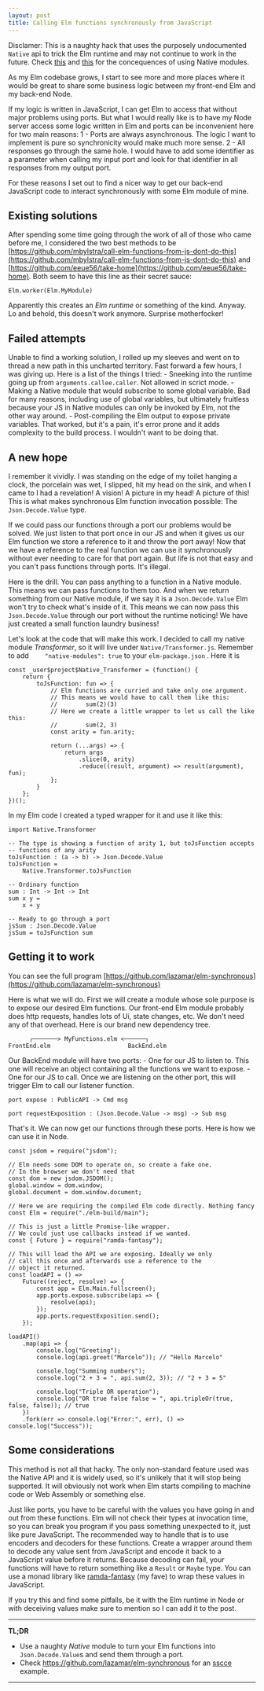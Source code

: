 ```yaml
---
layout: post
title: Calling Elm functions synchronously from JavaScript
---
```



Disclamer: This is a naughty hack that uses the purposely undocumented `Native` api to trick the Elm runtime and may not continue to work in the future.  Check [this](https://github.com/eeue56/take-home/wiki/Writing-your-first-impure-Elm-Native-module) and [this](https://github.com/eeue56/take-home/wiki/Writing-Native#should-i-be-writing-native) for the concequences of using Native modules.

As my Elm codebase grows, I start to see more and more places where it would be great to share some business logic between my front-end Elm and my back-end Node.

If my logic is written in JavaScript, I can get Elm to access that without major problems using ports. But what I would really like is to have my Node server access some logic written in Elm and ports can be inconvenient here for two main reasons:
    1 - Ports are always asynchronous. The logic I want to implement is pure so synchronicity would make much more sense.
    2 - All responses go through the same hole. I would have to add some identifier as a parameter when calling my input port and look for that identifier in all responses from my output port.

For these reasons I set out to find a nicer way to get our back-end JavaScript code to interact synchronously with some Elm module of mine.

## Existing solutions

After spending some time going through the work of all of those who came before me, I considered the two best methods to be [https://github.com/mbylstra/call-elm-functions-from-js-dont-do-this](https://github.com/mbylstra/call-elm-functions-from-js-dont-do-this) and [https://github.com/eeue56/take-home](https://github.com/eeue56/take-home). Both seem to have this line as their secret sauce:

```
Elm.worker(Elm.MyModule)
```
Apparently this creates an *Elm runtime* or something of the kind. Anyway. Lo and behold, this doesn't work anymore. Surprise motherfocker!

## Failed attempts

Unable to find a working solution, I rolled up my sleeves and went on to thread a new path in this uncharted territory. Fast forward a few hours, I was giving up. Here is a list of the things I tried:
    - Sneeking into the runtime going up from `arguments.callee.caller`. Not allowed in scrict mode.
    - Making a Native module that would subscribe to some global variable. Bad for many reasons, including use of global variables, but ultimately fruitless because your JS in Native modules can only be invoked by Elm, not the other way around.
    - Post-compiling the Elm output to expose private variables. That worked, but it's a pain, it's error prone and it adds complexity to the build process. I wouldn't want to be doing that.

## A new hope

I remember it vividly. I was standing on the edge of my toilet hanging a clock, the porcelain was wet, I slipped, hit my head on the sink, and when I came to I had a revelation! A vision! A picture in my head! A picture of this! This is what makes synchronous Elm function invocation possible: The `Json.Decode.Value` type.

If we could pass our functions through a port our problems would be solved. We just listen to that port once in our JS and when it gives us our Elm function we store a reference to it and throw the port away! Now that we have a reference to the real function we can use it synchronously without ever needing to care for that port again. But life is not that easy and you can't pass functions through ports. It's illegal.

Here is the drill. You can pass anything to a function in a Native module. This means we can pass functions to them too. And when we return something from our Native module, if we say it is a `Json.Decode.Value` Elm won't try to check what's inside of it. This means we can now pass this `Json.Decode.Value` through our port without the runtime noticing! We have just created a small function laundry business!

Let's look at the code that will make this work. I decided to call my native module *Transformer*, so it will live under `Native/Transformer.js`. Remember to add `    "native-modules": true` to your `elm-package.json` . Here it is

```
const _user$project$Native_Transformer = (function() {
    return {
        toJsFunction: fun => {
            // Elm functions are curried and take only one argument.
            // This means we would have to call them like this:
            //        sum(2)(3)
            // Here we create a little wrapper to let us call the like this:
            //        sum(2, 3)
            const arity = fun.arity;

            return (...args) => {
                return args
                    .slice(0, arity)
                    .reduce((result, argument) => result(argument), fun);
            };
        }
    };
})();
```
In my Elm code I created a typed wrapper for it and use it like this:

```
import Native.Transformer

-- The type is showing a function of arity 1, but toJsFunction accepts
-- functions of any arity
toJsFunction : (a -> b) -> Json.Decode.Value
toJsFunction =
    Native.Transformer.toJsFunction

-- Ordinary function
sum : Int -> Int -> Int
sum x y =
    x + y

-- Ready to go through a port
jsSum : Json.Decode.Value
jsSum = toJsFunction sum

```


## Getting it to work

You can see the full program [https://github.com/lazamar/elm-synchronous](https://github.com/lazamar/elm-synchronous)

Here is what we will do. First we will create a module whose sole purpose is to expose our desired Elm functions. Our front-end Elm module probably does http requests, handles lots of Ui, state changes, etc. We don't need any of that overhead. Here is our brand new dependency tree.

```
      ┌───────> MyFunctions.elm <──────┐
FrontEnd.elm                      BackEnd.elm

```

 Our BackEnd module will have two ports:
	 - One for our JS to listen to. This one will receive an object containing all the functions we want to expose.
	 - One for our JS to call. Once we are listening on the other port, this will trigger Elm to call our listener function.

```
port expose : PublicAPI -> Cmd msg

port requestExposition : (Json.Decode.Value -> msg) -> Sub msg
```

That's it. We can now get our functions through these ports. Here is how we can use it in Node.

```
const jsdom = require("jsdom");

// Elm needs some DOM to operate on, so create a fake one.
// In the browser we don't need that
const dom = new jsdom.JSDOM();
global.window = dom.window;
global.document = dom.window.document;

// Here we are requiring the compiled Elm code directly. Nothing fancy
const Elm = require("./elm-build/main");

// This is just a little Promise-like wrapper.
// We could just use callbacks instead if we wanted.
const { Future } = require("ramda-fantasy");

// This will load the API we are exposing. Ideally we only
// call this once and afterwards use a reference to the
// object it returned.
const loadAPI = () =>
    Future((reject, resolve) => {
        const app = Elm.Main.fullscreen();
        app.ports.expose.subscribe(api => {
            resolve(api);
        });
        app.ports.requestExposition.send();
    });

loadAPI()
    .map(api => {
        console.log("Greeting");
        console.log(api.greet("Marcelo")); // "Hello Marcelo"

        console.log("Summing numbers");
        console.log("2 + 3 = ", api.sum(2, 3)); // "2 + 3 = 5"

        console.log("Triple OR operation");
        console.log("OR true false false = ", api.tripleOr(true, false, false)); // true
    })
    .fork(err => console.log("Error:", err), () => console.log("Success"));
```

## Some considerations

This method is not all that hacky. The only non-standard feature used was the Native API and it is widely used, so it's unlikely that it will stop being supported. It will obviously not work when Elm starts compiling to machine code or Web Assembly or something else.

Just like ports, you have to be careful with the values you have going in and out from these functions. Elm will not check their types at invocation time, so you can break you program if you pass something unexpected to it, just like pure JavaScript. The recommended way to handle that is to use encoders and decoders for these functions. Create a wrapper around them to decode any value sent from JavaScript and encode it back to a JavaScript value before it returns. Because decoding can fail, your functions will have to return something like a `Result` or `Maybe` type. You can use a monad library like [ramda-fantasy](https://github.com/ramda/ramda-fantasy) (my fave) to wrap these values in JavaScript.

If you try this and find some pitfalls, be it with the Elm runtime in Node or with deceiving values make sure to mention so I can add it to the post.

---
**TL;DR**

- Use a naughty *Native* module to turn your Elm functions into `Json.Decode.Value`s and send them through a port.
- Check https://github.com/lazamar/elm-synchronous for an [sscce](http://sscce.org/) example.  

---
